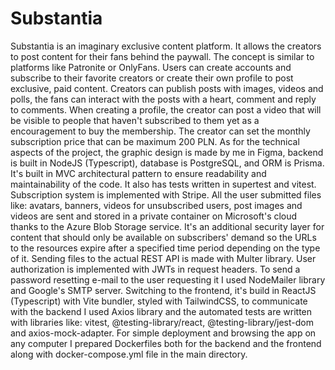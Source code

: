 # Substantia
Substantia is an imaginary exclusive content platform. It allows the creators to post content for their fans behind the paywall. The concept is similar to platforms like Patronite or OnlyFans. Users can create accounts and subscribe to their favorite creators or create their own profile to post exclusive, paid content. Creators can publish posts with images, videos and polls, the fans can interact with the posts with a heart, comment and reply to comments. When creating a profile, the creator can post a video that will be visible to people that haven't subscribed to them yet as a encouragement to buy the membership. The creator can set the monthly subscription price that can be maximum 200 PLN. As for the technical aspects of the project, the graphic design is made by me in Figma, backend is built in NodeJS (Typescript), database is PostgreSQL, and ORM is Prisma. It's built in MVC architectural pattern to ensure readability and maintainability of the code. It also has tests written in supertest and vitest. Subscription system is implemented with Stripe. All the user submitted files like: avatars, banners, videos for unsubscribed users, post images and videos are sent and stored in a private container on Microsoft's cloud thanks to the Azure Blob Storage service. It's an additional security layer for content that should only be available on subscribers' demand so the URLs to the resources expire after a specified time period depending on the type of it. Sending files to the actual REST API is made with Multer library. User authorization is implemented with JWTs in request headers. To send a password resetting e-mail to the user requesting it I used NodeMailer library and Google's SMTP server. Switching to the frontend, it's build in ReactJS (Typescript) with Vite bundler, styled with TailwindCSS, to communicate with the backend I used Axios library and the automated tests are written with libraries like: vitest, @testing-library/react, @testing-library/jest-dom and axios-mock-adapter. For simple deployment and browsing the app on any computer I prepared Dockerfiles both for the backend and the frontend along with docker-compose.yml file in the main directory.
